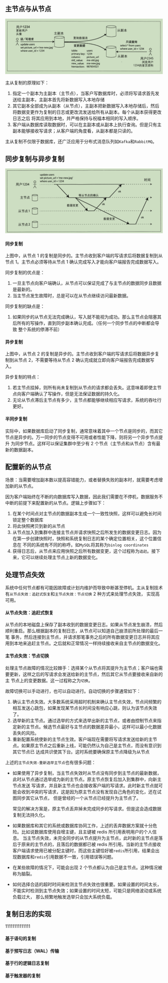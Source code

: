 ## 主节点与从节点
![图片alt](../../resource/master-slave.PNG)

主从复制的原理如下：
1. 指定一个副本为主副本（主节点），当客户写数据库时，必须将写请求首先发送给主副本，主副本首先将新数据写入本地存储
2. 其它副本全部成为从副本（从节点），主副本把新数据写入本地存储后，然后将数据变更作为复制的日志或更改流发送给所有从副本。每个从副本获得更改日志之后
   将其应用到本地，并严格保持与祝福本相同的写入顺序。
3. 客户端从数据库读取数据时，可以在主副本或从副本上执行查询。但是只有主副本能够接收写请求；从客户端的角度看，从副本都是只读的。

主从复制不仅限于数据库，还广泛应用于分布式消息队列如`Kafka`和`RabbitMQ`。

## 同步复制与异步复制
![图片alt](../../resource/synchronize.PNG)
#### 同步复制
上图中，从节点 1 的复制是同步的。主节点收到客户端的写请求后将数据复制到从节点 1。主节点必须等待从节点 1 确认完成写入才能向客户端报告完成数据写入。

同步复制的优点是：
1. 一旦主节点向客户端确认，从节点可以保证完成了与主节点的数据同步且数据是最新的。
2. 当主节点发生故障时，总是可以在从节点继续访问最新数据。

同步复制的缺点是：
1. 如果同步的从节点无法完成确认，写入就不能视为成功。那么主节点会阻塞其后所有的写操作，直到同步副本确认完成。（任何一个同步节点的中断都会导致
   整个系统的停滞不前）

#### 异步复制
上图中，从节点 2 的复制是异步的。主节点收到客户端的写请求后将数据异步复制到从节点 2，不需要等待从节点 2 确认完成就立即向客户端报告完成数据写入。

异步复制的特点：
1. 若主节点挂掉，则所有尚未复制到从节点的请求都会丢失。这意味着即使主节点向客户端确认了写操作，但是无法保证数据的持久化。
2. 无论从节点滞后主节点有多少，主节点都能够继续相应写请求，系统的吞吐行更好。


#### 半同步复制
实际中，如果数据库启动了同步复制，通常意味着其中一个节点是同步的，而其它节点是异步的。万一同步的节点变得不可用或者性能下降，则将另一个异步节点提升
为同步节点。这样可以保证集群中至少有 2 个节点（主节点和从节点）含有最新的数据副本。

## 配置新的从节点
场景：当需要增加副本数以提高容错能力，或者替换失败的副本时，就需要考虑增加新的从节点。

因为客户端始终在不断的向数据库写入数据，因此我们需要在不停机，数据服务不中断的前提下来配置新的从节点。逻辑上步骤如下：
1. 在某个时间点对主节点的数据副本生成一个一致性快照，这样可以避免长时间锁定整个数据库
2. 将此快照拷贝到新的从节点
3. 从节点加入到集群中连接主节点并请求快照之后所发生的数据变更日志。因为在第一步创建快照时，快照和系统复制日志的某个确定位置相关，这个位置信息在
   不同的系统有不同的称呼。如`MySQL`将其称为`binlog coordinates`
4. 获得日志后，从节点来应用快照之后所有数据变更，这个过程称为`追赶`。接下来，它可以继续处理主节点上新的数据变化。

## 处理节点失效
系统中任何节点都有可能因故障或计划内维护而导致中断甚至停机。主从复制技术有`从节点失效：追赶式恢复`和`主节点失效：节点切换` 2 种方式来处理节点失效，
实现高可用。

#### 从节点失效：追赶式恢复
从节点的本地磁盘上保存了副本收到的数据变更日志。如果从节点发生崩溃，然后顺利重启。那么根据副本的复制日志，从节点可以知道自己崩溃前所处理的最后一笔
事务，然后连接到主节点，并请求那笔事务之后的所有数据变更日志并将其应用到本地来追赶主节点。之后就和正常情况一样持续接收来自主节点的数据变化。

#### 主节点失效：节点切换
处理主节点故障的情况比较棘手：选择某个从节点将其提升为主节点；客户端也需要更新，这样之后的写请求会发送给新的主节点，然后其它从节点要接收来自新的主
节点上的变更数据。这一过程称之为`切换`。

故障切换可以手动进行，也可以自动进行。自动切换的步骤通常如下：
1. 确认主节点失效。大多数系统采用超时机制来确认主节点失效，节点间频繁的相互发送心跳包，如果发现某节点长时间没有响应心跳，则认为该节点失效了。
2. 选举新的主节点。通过选举的方式来选举出新的主节点，或者由控制节点来指定新的主节点。候选节点最好与主节点的数据差异最小，这样可以最小化数据丢失的风险。
3. 重新配置系统使新的主节点生效。客户端现在需要将写请求发送给新的主节点。如果原主节点之后重新上线，可能仍然认为自己是主节点，而没有意识到其它节点已
   达成共识使其下台。这时系统要确保原主节点降级为从节点

上述的`主节点失效-重新选举主节点`也有很多问题：
* 如果使用了异步复制，当主节点失效时从节点没有同步到主节点的最新数据，此时从节点通过选举成为新的主节点。原主节点恢复后加入到集群中，向新主节点发送
  写请求，并且新主节点也会接收客户端的写请求。此时新主节点就可能会收到冲突的写请求，这是因为原主节点没有发现自己角色的变化，还在试图同步其它从节点，
  但是曾经的一个从节点已经提升为主节点了。
  
  常见的解决方案是，原主节点丢弃掉未完成同步的写请求。但是这会造成数据复制无法持久化。
* 如果数据库和其它的系统或数据库协同工作，上述的丢弃数据方案就十分危险。比如说数据库使用自增主键，且主键被 redis 所引用表明用户的个人信息。
  当主节点失效，未完全同步的从节点提升为主节点，此时新的主节点是落后于原来的主节点的，且落后的数据都已被 redis 所引用。当新的主节点接收
  客户端请求使用已被分配主键时，而这些主键恰好被`redis`所引用，结果会出现数据库和`redis`引用数据不一致，引用错误等问题。
* 在某些故障的情况下，可能会出现 2 个节点都认为自己是主节点。这种情况被称为脑裂。
* 如何选择合适的超时时间来检测主节点失效也很重要。如果设置的时间太长，不能实时检测到主节点失效；如果设置的时间太短，可能只是网络波动或系统负载过大，
  那么频繁地触发选举只会加大系统负载。

## 复制日志的实现

11111111111111
#### 基于语句的复制

#### 基于预写日志（WAL）传输

#### 基于行的逻辑日志复制

#### 基于触发器的复制
